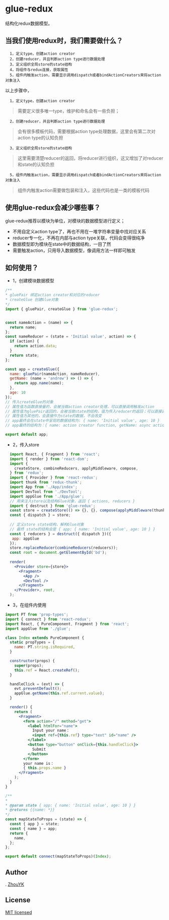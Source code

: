 # glue-redux

结构化redux数据模型。

## 当我们使用redux时，我们需要做什么？
```
  1，定义type，创建action creator
  2，创建reducer，并且判断action type进行数据处理
  3，定义组织全局store的state结构
  4，将组件与redux连接，获取属性
  5，组件内触发action，需要显示调用dispatch或者bindActionCreators来将action对象注入
```
以上步骤中，
```
  1，定义type，创建action creator
```
> 需要定义很多唯一type，维护和命名会有一些负担；

```
  2，创建reducer，并且判断action type进行数据处理
```
> 会有很多模板代码，需要根据action type处理数据，这里会有第二次对action type的认知负担
```
  3，定义组织全局store的state结构
```
> 这里需要清楚reducer的返回，将reducer进行组织，这又增加了对reducer和state的认知负担

```
  5，组件内触发action，需要显示调用dispatch或者bindActionCreators来将action对象注入
```
> 组件内触发action需要做包装和注入，这些代码也是一类的模板代码

## 使用glue-redux会减少哪些事？

glue-redux推荐以模块为单位，对模块的数据模型进行定义；

- 不用自定义action type了，再也不用在一堆字符串变量中找对应关系
- reducer专一化，不再在内部与action type关联，代码会变得很纯净
- 数据模型即为模块在state中的数据结构，一目了然
- 需要触发action，只用导入数据模型，像调用方法一样即可触发

## 如何使用？
- 1，创建模块数据模型
 ```js
 /**
 * gluePair 绑定action creator和对应的reducer
 * createGlue 创建Glue对象
*/
 import { gluePair, createGlue } from 'glue-redux';
 
 
 const nameAction = (name) => {
   return name;
 };
 const nameReducer = (state = 'Initial value', action) => {
   if (action) {
     return action.data;
   }
   return state;
 };
 
 const app = createGlue({
   name: gluePair(nameAction, nameReducer),
   getName: (name = 'andrew') => () => {
     return app.name(name);
   },
   age: 10
 });
 // 传入createGlue的对象
 // 属性值为函数直接量的，会被当做action creator处理，可以直接调用触发action
 // 属性值为gluePair返回的，会被当做state的结构，值为传入reducer的返回；可以直接调用触发action，从而调用reducer改变数据
 // 属性值为其他的，会直接作为state的数据，不会改变
 // app最终会在state中呈现的数据结构为: { name: 'Initial value', age: 10 }
 // app最终的结构为：{ name: action creator function, getName: async actionCreator function }
 
 export default app;
 ```
- 2，传入store
```jsx harmony
  import React, { Fragment } from 'react';
  import { render } from 'react-dom';
  import {
    createStore, combineReducers, applyMiddleware, compose,
  } from 'redux';
  import { Provider } from 'react-redux';
  import thunk from 'redux-thunk';
  import App from './App/index';
  import DevTool from './DevTool';
  import appGlue from './App/glue';
  // 用来注入store以及结构Glue对象，返回 { actions, reducers }
  import { destruct } from 'glue-redux';
  const store = createStore(() => {}, {}, compose(applyMiddleware(thunk), DevTool.instrument()));
  const { dispatch } = store;
  
  // 定义store state结构，解构Glue对象
  // 最终 state的结构会是 { app: { name: 'Initial value', age: 10 } }
  const { reducers } = destruct({ dispatch })({
   app: appGlue
  });
  store.replaceReducer(combineReducers(reducers));
  const root = document.getElementById('bd');
  
  render(
    <Provider store={store}>
      <Fragment>
        <App />
        <DevTool />
      </Fragment>
    </Provider>, root,
  );

``` 

- 3，在组件内使用
```jsx harmony
import PT from 'prop-types';
import { connect } from 'react-redux';
import React, { PureComponent, Fragment } from 'react';
import appGlue from './glue';

class Index extends PureComponent {
  static propTypes = {
    name: PT.string.isRequired,
  }

  constructor(props) {
    super(props);
    this.ref = React.createRef();
  }

  handleClick = (evt) => {
    evt.preventDefault();
    appGlue.getName(this.ref.current.value);
  }

  render() {
    return (
      <Fragment>
        <form action="/" method="get">
          <label htmlFor="name">
            Input your name：
            <input ref={this.ref} type="text" id="name" />
          </label>
          <button type="button" onClick={this.handleClick}>
            Submit
          </button>
        </form>
        your name is：
        { this.props.name }
      </Fragment>
    );
  }
}

/**
* 
* @param state { app: { name: 'Initial value', age: 10 } }
* @returns {{name: *}}
*/
const mapStateToProps = (state) => {
  const { app } = state;
  const { name } = app;
  return {
    name,
  };
};

export default connect(mapStateToProps)(Index);

```

## Author
. [ZhouYK](https://github.com/ZhouYK)

## License
[MIT licensed](https://github.com/ZhouYK/glue-redux/blob/master/LICENSE) 